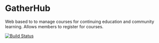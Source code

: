 # GatherHub
Web based to to manage courses for continuing education and community learning.  Allows members to register for courses.



[![Build Status](https://dev.azure.com/chris0850/GatherHub/_apis/build/status/scdunn.GatherHub?branchName=master)](https://dev.azure.com/chris0850/GatherHub/_build/latest?definitionId=2&branchName=master)

